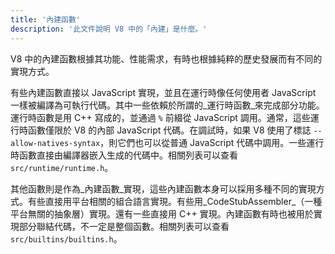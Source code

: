 ```yaml
---
title: '內建函數'
description: '此文件說明 V8 中的「內建」是什麼。'
---
```

V8 中的內建函數根據其功能、性能需求，有時也根據純粹的歷史發展而有不同的實現方式。

有些內建函數直接以 JavaScript 實現，並且在運行時像任何使用者 JavaScript 一樣被編譯為可執行代碼。其中一些依賴於所謂的_運行時函數_來完成部分功能。運行時函數是用 C++ 寫成的，並通過 `%` 前綴從 JavaScript 調用。通常，這些運行時函數僅限於 V8 的內部 JavaScript 代碼。在調試時，如果 V8 使用了標誌 `--allow-natives-syntax`，則它們也可以從普通 JavaScript 代碼中調用。一些運行時函數直接由編譯器嵌入生成的代碼中。相關列表可以查看 `src/runtime/runtime.h`。

其他函數則是作為_內建函數_實現，這些內建函數本身可以採用多種不同的實現方式。有些直接用平台相關的組合語言實現。有些用_CodeStubAssembler_（一種平台無關的抽象層）實現。還有一些直接用 C++ 實現。內建函數有時也被用於實現部分聯結代碼，不一定是整個函數。相關列表可以查看 `src/builtins/builtins.h`。
